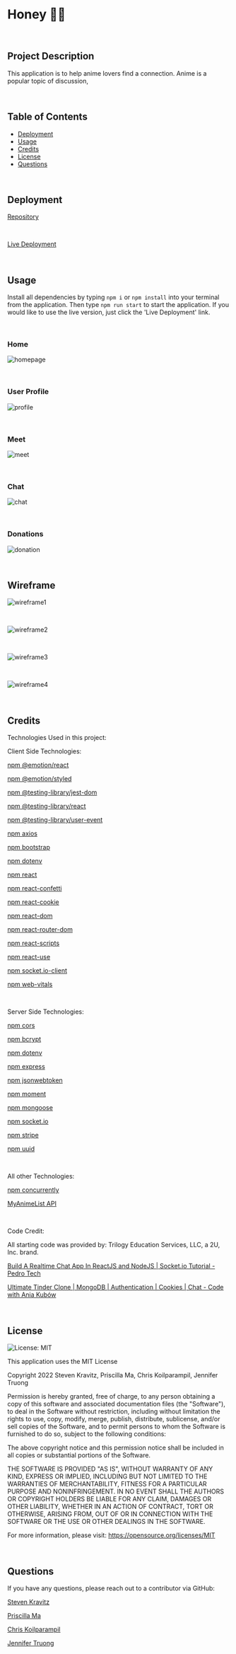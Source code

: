 # Honey 🍯🍈

<br/>

## Project Description
This application is to help anime lovers find a connection. Anime is a popular topic of discussion, 


<br/>

## Table of Contents
- [Deployment](#installation)
- [Usage](#usage)
- [Credits](#credits)
- [License](#license)
- [Questions](#questions)

<br/>

## Deployment
  

[Repository](https://github.com/middlenamestar/project-3)

<br/>

[Live Deployment](http://project-333.herokuapp.com)

<br/>

## Usage

Install all dependencies by typing `npm i` or `npm install` into your terminal from the application. Then type `npm run start` to start the application. If you would like to use the live version, just click the 'Live Deployment' link.

<br/>

### Home

![homepage]()

<br/>

### User Profile

![profile]()

<br/>

### Meet

![meet]()

<br/>

### Chat

![chat](assets/chat.png)

<br/>

### Donations

![donation](assets/donation.png)

<br/>

## Wireframe

![wireframe1](assets/wireframe1.jpg)

<br/>

![wireframe2](assets/wireframe2.jpg)

<br/>

![wireframe3](assets/wireframe3.png)

<br/>

![wireframe4](assets/wireframe4.png)

<br/>

## Credits

Technologies Used in this project:

Client Side Technologies:

[npm @emotion/react](https://www.npmjs.com/package/@emotion/react)

[npm @emotion/styled](https://www.npmjs.com/package/@emotion/styled)

[npm @testing-library/jest-dom](https://www.npmjs.com/package/@testing-library/jest-dom)

[npm @testing-library/react](https://www.npmjs.com/package/@testing-library/react)

[npm @testing-library/user-event](https://www.npmjs.com/package/@testing-library/user-event)

[npm axios](https://www.npmjs.com/package/axios)

[npm bootstrap](https://www.npmjs.com/package/bootstrap)

[npm dotenv](https://www.npmjs.com/package/dotenv)

[npm react](https://www.npmjs.com/package/react)

[npm react-confetti](https://www.npmjs.com/package/react-confetti)

[npm react-cookie](https://www.npmjs.com/package/react-cookie)

[npm react-dom](https://www.npmjs.com/package/react-dom)

[npm react-router-dom](https://www.npmjs.com/package/react-router-dom)

[npm react-scripts](https://www.npmjs.com/package/react-scripts)

[npm react-use](https://www.npmjs.com/package/react-use)

[npm socket.io-client](https://www.npmjs.com/package/socket.io-client)

[npm web-vitals](https://www.npmjs.com/package/web-vitals)

<br/>

Server Side Technologies:

[npm cors](https://www.npmjs.com/package/cors)

[npm bcrypt](https://www.npmjs.com/package/bcrypt)

[npm dotenv](https://www.npmjs.com/package/dotenv)

[npm express](https://www.npmjs.com/package/express)

[npm jsonwebtoken](https://www.npmjs.com/package/jsonwebtoken)

[npm moment](https://www.npmjs.com/package/moment)

[npm mongoose](https://www.npmjs.com/package/mongoose)

[npm socket.io](https://www.npmjs.com/package/socket.io)

[npm stripe](https://www.npmjs.com/package/stripe)

[npm uuid](https://www.npmjs.com/package/uuid)

<br/>

All other Technologies:

[npm concurrently](https://www.npmjs.com/package/concurrently)

[MyAnimeList API](https://myanimelist.net)

<br/>

Code Credit:

All starting code was provided by: Trilogy Education Services, LLC, a 2U, Inc. brand.

[Build A Realtime Chat App In ReactJS and NodeJS | Socket.io Tutorial - Pedro Tech](https://youtu.be/NU-HfZY3ATQ)

[Ultimate Tinder Clone | MongoDB | Authentication | Cookies | Chat - Code with Ania Kubów](https://www.youtube.com/watch?v=Q70IMS-Qnjk&t=15520s)

<br/>

## License 

![License: MIT](https://img.shields.io/badge/License-MIT-yellow.svg)
  
This application uses the MIT License

Copyright 2022 Steven Kravitz, Priscilla Ma, Chris Koilparampil, Jennifer Truong

Permission is hereby granted, free of charge, to any person obtaining a copy of this software and associated documentation files (the "Software"), to deal in the Software without restriction, including without limitation the rights to use, copy, modify, merge, publish, distribute, sublicense, and/or sell copies of the Software, and to permit persons to whom the Software is furnished to do so, subject to the following conditions:

The above copyright notice and this permission notice shall be included in all copies or substantial portions of the Software.

THE SOFTWARE IS PROVIDED "AS IS", WITHOUT WARRANTY OF ANY KIND, EXPRESS OR IMPLIED, INCLUDING BUT NOT LIMITED TO THE WARRANTIES OF MERCHANTABILITY, FITNESS FOR A PARTICULAR PURPOSE AND NONINFRINGEMENT. IN NO EVENT SHALL THE AUTHORS OR COPYRIGHT HOLDERS BE LIABLE FOR ANY CLAIM, DAMAGES OR OTHER LIABILITY, WHETHER IN AN ACTION OF CONTRACT, TORT OR OTHERWISE, ARISING FROM, OUT OF OR IN CONNECTION WITH THE SOFTWARE OR THE USE OR OTHER DEALINGS IN THE SOFTWARE.

For more information, please visit: https://opensource.org/licenses/MIT

<br/>


## Questions
If you have any questions, please reach out to a contributor via GitHub:

[Steven Kravitz](https://github.com/Steven-Kravitz)

[Priscilla Ma](https://github.com/middlenamestar)

[Chris Koilparampil](https://github.com/th3-0G-Kresher)

[Jennifer Truong](https://github.com/jentruong09)